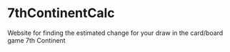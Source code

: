 # 7thContinentCalc
Website for finding the estimated change for your draw in the card/board game 7th Continent

